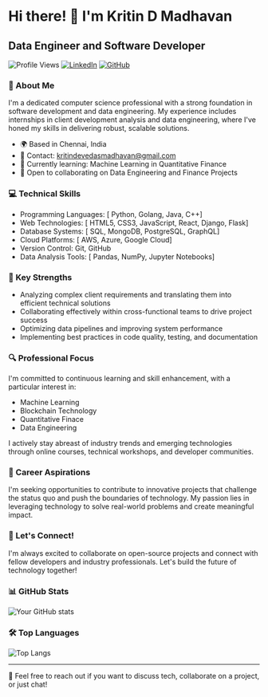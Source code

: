# Hi there! 👋 I'm Kritin D Madhavan

## Data Engineer and Software Developer

![Profile Views](https://komarev.com/ghpvc/?username=KritinDMadhavan&color=brightgreen)
[![LinkedIn](https://img.shields.io/badge/LinkedIn-Connect-blue)](https://www.linkedin.com/in/kritin-madhavan/)
[![GitHub](https://img.shields.io/badge/GitHub-Follow-181717?logo=github&style=flat-square)](https://github.com/KritinDMadhavan)

### 🚀 About Me

I'm a dedicated computer science professional with a strong foundation in software development and data engineering. My experience includes internships in client development analysis and data engineering, where I've honed my skills in delivering robust, scalable solutions.

- 🌍 Based in Chennai, India
- 📧 Contact: [kritindevedasmadhavan@gmail.com](mailto:kritindevedasmadhavan@gmail.com)
- 🧠 Currently learning: Machine Learning in Quantitative Finance
- 🤝 Open to collaborating on Data Engineering and Finance Projects

### 💻 Technical Skills

- Programming Languages: [ Python, Golang, Java, C++]
- Web Technologies: [ HTML5, CSS3, JavaScript, React, Django, Flask]
- Database Systems: [ SQL, MongoDB, PostgreSQL, GraphQL]
- Cloud Platforms: [ AWS, Azure, Google Cloud]
- Version Control: Git, GitHub
- Data Analysis Tools: [ Pandas, NumPy, Jupyter Notebooks]

### 🌟 Key Strengths

- Analyzing complex client requirements and translating them into efficient technical solutions
- Collaborating effectively within cross-functional teams to drive project success
- Optimizing data pipelines and improving system performance
- Implementing best practices in code quality, testing, and documentation

### 🔍 Professional Focus

I'm committed to continuous learning and skill enhancement, with a particular interest in:
- Machine Learning
- Blockchain Technology
- Quantitative Finace
- Data Engineering

I actively stay abreast of industry trends and emerging technologies through online courses, technical workshops, and developer communities.

### 🎯 Career Aspirations

I'm seeking opportunities to contribute to innovative projects that challenge the status quo and push the boundaries of technology. My passion lies in leveraging technology to solve real-world problems and create meaningful impact.

### 🤝 Let's Connect!

I'm always excited to collaborate on open-source projects and connect with fellow developers and industry professionals. Let's build the future of technology together!

### 📊 GitHub Stats

![Your GitHub stats](https://github-readme-stats.vercel.app/api?username=KritinDMadhavan&show_icons=true&theme=radical)

### 🛠️ Top Languages

![Top Langs](https://github-readme-stats.vercel.app/api/top-langs/?username=KritinDMadhavan&layout=compact&theme=radical)

---

💬 Feel free to reach out if you want to discuss tech, collaborate on a project, or just chat!
